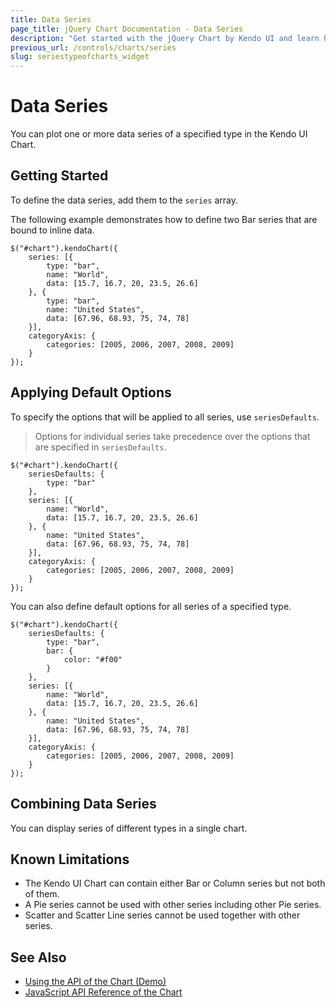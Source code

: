 ```yaml
---
title: Data Series
page_title: jQuery Chart Documentation - Data Series
description: "Get started with the jQuery Chart by Kendo UI and learn how to plot one or more specified data series."
previous_url: /controls/charts/series
slug: seriestypeofcharts_widget
---
```


# Data Series

You can plot one or more data series of a specified type in the Kendo UI Chart.

## Getting Started

To define the data series, add them to the `series` array.

The following example demonstrates how to define two Bar series that are bound to inline data.

    $("#chart").kendoChart({
        series: [{
            type: "bar",
            name: "World",
            data: [15.7, 16.7, 20, 23.5, 26.6]
        }, {
            type: "bar",
            name: "United States",
            data: [67.96, 68.93, 75, 74, 78]
        }],
        categoryAxis: {
            categories: [2005, 2006, 2007, 2008, 2009]
        }
    });


## Applying Default Options

To specify the options that will be applied to all series, use `seriesDefaults`.

> Options for individual series take precedence over the options that are specified in `seriesDefaults`.

    $("#chart").kendoChart({
        seriesDefaults: {
            type: "bar"
        },
        series: [{
            name: "World",
            data: [15.7, 16.7, 20, 23.5, 26.6]
        }, {
            name: "United States",
            data: [67.96, 68.93, 75, 74, 78]
        }],
        categoryAxis: {
            categories: [2005, 2006, 2007, 2008, 2009]
        }
    });

You can also define default options for all series of a specified type.

    $("#chart").kendoChart({
        seriesDefaults: {
            type: "bar",
            bar: {
                color: "#f00"
            }
        },
        series: [{
            name: "World",
            data: [15.7, 16.7, 20, 23.5, 26.6]
        }, {
            name: "United States",
            data: [67.96, 68.93, 75, 74, 78]
        }],
        categoryAxis: {
            categories: [2005, 2006, 2007, 2008, 2009]
        }
    });


## Combining Data Series

You can display series of different types in a single chart.

## Known Limitations

* The Kendo UI Chart can contain either Bar or Column series but not both of them.
* A Pie series cannot be used with other series including other Pie series.
* Scatter and Scatter Line series cannot be used together with other series.

## See Also

* [Using the API of the Chart (Demo)](https://demos.telerik.com/kendo-ui/chart-api/index)
* [JavaScript API Reference of the Chart](/api/javascript/dataviz/ui/chart)

